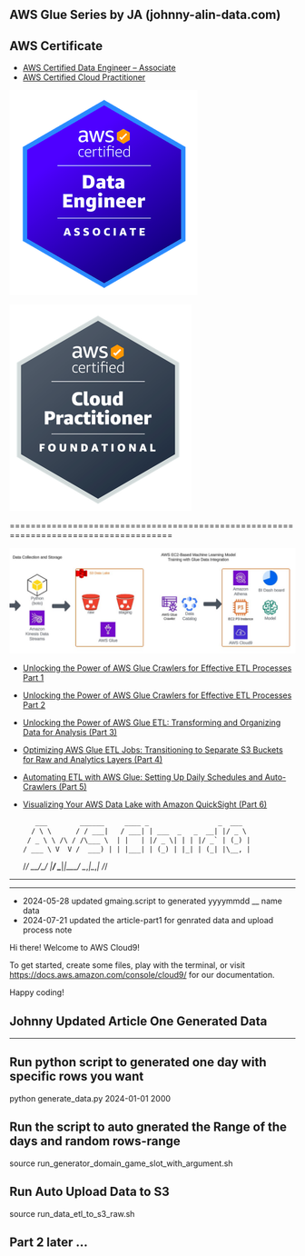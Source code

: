 
## AWS Glue Series by JA (johnny-alin-data.com)
 
## AWS Certificate
- [AWS Certified Data Engineer – Associate](https://www.credly.com/badges/6778cea1-3f23-4b02-afaa-8586da0f3b3c/public_url)
- [AWS Certified Cloud Practitioner](https://www.credly.com/badges/9539268b-5bd3-41dc-b87d-4e8de0a255ec)

![AWS Certified Data Analytics](./certi/certi_one.png)

![AWS Certified Cloud Practitioner](./certi/certi_two.png)



        
=====================================================================================         
 
![AWS Glue Structure](./certi/struc.jpg)
        

- [Unlocking the Power of AWS Glue Crawlers for Effective ETL Processes Part 1](https://www.linkedin.com/pulse/unlocking-power-aws-glue-crawlers-effective-etl-processes-johnny-hung-tby2f/?trackingId=j0z0inlZQXiHtyqpvpUpUg%3D%3D)
- [Unlocking the Power of AWS Glue Crawlers for Effective ETL Processes Part 2](https://www.linkedin.com/pulse/unlocking-power-aws-glue-crawlers-effective-etl-processes-johnny-hung-why2f/?trackingId=UFHe34NfT%2BS1%2BIzl0BZWIQ%3D%3D)
- [Unlocking the Power of AWS Glue ETL: Transforming and Organizing Data for Analysis (Part 3)](https://www.linkedin.com/pulse/unlocking-power-aws-glue-etl-transforming-organizing-data-johnny-hung-yt2zf/?trackingId=JuykAErsR%2F6iyqqPqkc6cA%3D%3D)
- [Optimizing AWS Glue ETL Jobs: Transitioning to Separate S3 Buckets for Raw and Analytics Layers (Part 4)](https://www.linkedin.com/pulse/optimizing-aws-glue-etl-jobs-transitioning-separate-s3-johnny-hung-ok1ff/?trackingId=G4%2FqaSkQG82Mt6MFKmUZTA%3D%3D)
- [Automating ETL with AWS Glue: Setting Up Daily Schedules and Auto-Crawlers (Part 5)](https://www.linkedin.com/pulse/automating-etl-aws-glue-setting-up-daily-schedules-part-wei-che-hung-2vxof/?trackingId=wPjJyC2SRmmIieI7ZegIcA%3D%3D)

- [Visualizing Your AWS Data Lake with Amazon QuickSight (Part 6) ](https://www.linkedin.com/pulse/visualizing-your-aws-data-lake-amazon-quicksight-wei-che-hung-vjulf/?trackingId=6Gv3accOSlSTMKyTZ8YXDg%3D%3D)
         
         
         
         
         
         
         
         
         
         ___        ______     ____ _                 _  ___  
        / \ \      / / ___|   / ___| | ___  _   _  __| |/ _ \ 
       / _ \ \ /\ / /\___ \  | |   | |/ _ \| | | |/ _` | (_) |
      / ___ \ V  V /  ___) | | |___| | (_) | |_| | (_| |\__, |
     /_/   \_\_/\_/  |____/   \____|_|\___/ \__,_|\__,_|  /_/ 
 ----------------------------------------------------------------- 

----
- 2024-05-28 updated gmaing.script to generated yyyymmdd __ name data 
- 2024-07-21 updated the article-part1 for genrated data and upload process note




Hi there! Welcome to AWS Cloud9!

To get started, create some files, play with the terminal,
or visit https://docs.aws.amazon.com/console/cloud9/ for our documentation.

Happy coding!



## Johnny Updated Article One Generated Data 
---

## Run python script to generated one day with specific rows you want

python generate_data.py 2024-01-01 2000


## Run the script to auto gnerated the Range of the days and random rows-range 
source run_generator_domain_game_slot_with_argument.sh 


## Run Auto Upload Data to S3 
source run_data_etl_to_s3_raw.sh


## Part 2 later ...

